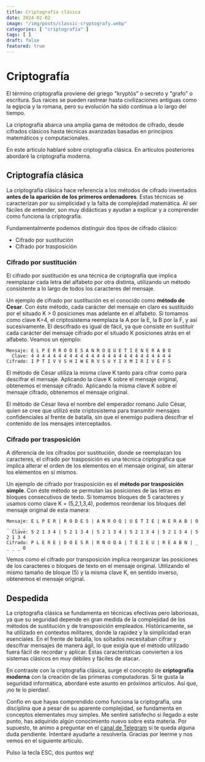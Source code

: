 ```yaml
---
title: Criptografía clásica
date: 2024-02-02
image: "/img/posts/classic-cryptografy.webp"
categories: [ "criptografía" ]
tags: [ ]
draft: false
featured: true
---
```


# Criptografía

El término criptografía proviene del griego "kryptós" o secreto y "grafo" o escritura. Sus raíces se pueden rastrear hasta civilizaciones antiguas como la egipcia y la romana, pero su evolución ha sido continua a lo largo del tiempo.

La criptografía abarca una amplia gama de métodos de cifrado, desde cifrados clásicos hasta técnicas avanzadas basadas en principios matemáticos y computacionales.

En este articulo hablaré sobre criptografía clásica. En artículos posteriores abordaré la criptografía moderna.

## Criptografía clásica

La criptografía clásica hace referencia a los métodos de cifrado inventados **antes de la aparición de los primeros ordenadores**. Estas técnicas se caracterizan por su simplicidad y la falta de complejidad matemática. Al ser fáciles de entender, son muy didácticas y ayudan a explicar y a comprender como funciona la criptografía.

Fundamentalmente podemos distinguir dos tipos de cifrado clásico:

- Cifrado por sustitución
- Cifrado por trasposición

### Cifrado por sustitución

El cifrado por sustitución es una técnica de criptografía que implica reemplazar cada letra del alfabeto por otra distinta, utilizando un método consistente a lo largo de todos los caracteres del mensaje.

Un ejemplo de cifrado por sustitución es el conocido como **método de Cesar**. Con éste método, cada carácter del mensaje en claro es sustituido por el situado K > 0 posiciones mas adelante en el alfabeto. Si tomamos como clave K=4, el criptosistema reemplaza la A por la E, la B por la F, y así sucesivamente. El descifrado es igual de fácil, ya que consiste en sustituir cada carácter del mensaje cifrado por el situado K posiciones atrás en el alfabeto. Veamos un ejemplo:

```
Mensaje: E L P E R R O D E S A N R O Q U E T I E N E R A B O
  Clave: 4 4 4 4 4 4 4 4 4 4 4 4 4 4 4 4 4 4 4 4 4 4 4 4 4 4
Cifrado: I P T I V V S H I W E R V S U Y I X M I R I V E F S
```

El método de Cesar utiliza la misma clave K tanto para cifrar como para descifrar el mensaje. Aplicando la clave K sobre el mensaje original, obtenemos el mensaje cifrado. Aplicando la misma clave K sobre el mensaje cifrado, obtenemos el mensaje original.

El método de César lleva el nombre del emperador romano Julio César, quien se cree que utilizó este criptosistema para transmitir mensajes confidenciales al frente de batalla, sin que el enemigo pudiera descifrar el contenido de los mensajes interceptados.

### Cifrado por trasposición

A diferencia de los cifrados por sustitución, donde se reemplazan los caracteres, el cifrado por trasposición es una técnica criptográfica que implica alterar el orden de los elementos en el mensaje original, sin alterar los elementos en sí mismos.

Un ejemplo de cifrado por trasposición es el **método por trasposición simple**. Con éste método se permutan las posiciones de las letras en bloques consecutivos de texto. Si tomamos bloques de 5 caracteres y usamos como clave K = (5,2,1,3,4), podemos reordenar los bloques del mensaje original de esta manera:

```
Mensaje: E L P E R | R O D E S | A N R O Q | U E T I E | N E R A B | O _ _ _ _
  Clave: 5 2 1 3 4 | 5 2 1 3 4 | 5 2 1 3 4 | 5 2 1 3 4 | 5 2 1 3 4 | 5 2 1 3 4
Cifrado: P L E R E | D O E S R | R N O Q A | T E I E U | R E A B N | _ _ _ _ O
```

Vemos como el cifrado por transposición implica reorganizar las posiciones de los caracteres o bloques de texto en el mensaje original. Utilizando el mismo tamaño de bloque (5) y la misma clave K, en sentido inverso, obtenemos el mensaje original.

## Despedida

La criptografía clásica se fundamenta en técnicas efectivas pero laboriosas, ya que su seguridad depende en gran medida de la complejidad de los métodos de sustitución y de transposición empleados. Históricamente, se ha utilizado en contextos militares, donde la rapidez y la simplicidad eran esenciales. En el frente de batalla, los soltados necesitaban cifrar y descifrar mensajes de manera ágil, lo que exigía que el método utilizado fuera fácil de recordar y aplicar. Estas características convierten a los sistemas clásicos en muy débiles y fáciles de atacar.

En contraste con la criptografía clásica, surge el concepto de **criptografía moderna** con la creación de las primeras computadoras. Si te gusta la seguridad informática, abordaré este asunto en próximos artículos. Así que, ¡no te lo pierdas!.

Confío en que hayas comprendido como funciona la criptografía, una disciplina que a pesar de su aparente complejidad, se fundamenta en conceptos elementales muy simples. Me sentiré satisfecho si llegado a este punto, has adquirido algún conocimiento nuevo sobre esta materia. Por supuesto, te animo a preguntar en el [canal de Telegram](https://t.me/lateclaescape) si te queda alguna duda pendiente. Intentaré ayudarte a resolverla. Gracias por leerme y nos vemos en el siguiente articulo.

Pulso la tecla ESC, dos puntos wq!
